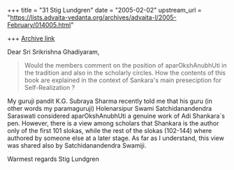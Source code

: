 +++
title = "31 Stig Lundgren"
date = "2005-02-02"
upstream_url = "https://lists.advaita-vedanta.org/archives/advaita-l/2005-February/014005.html"

+++
[Archive link](https://lists.advaita-vedanta.org/archives/advaita-l/2005-February/014005.html)

 Dear Sri Srikrishna Ghadiyaram,



> Would the members comment on the position of
> aparOkshAnubhUti in the tradition and also in the
> scholarly circles. How the contents of this book are
> explained in the context of Sankara's main
> preseciption for Self-Realization  ?


My guruji pandit K.G. Subraya Sharma recently told me that his guru (in
other words my paramaguruji) Holenarsipur Swami Satchidanandendra Saraswati
considered aparOkshAnubhUti a genuine work of Adi Shankara´s pen. However,
there is a view among scholars that Shankara is the author only of the first
101 slokas, while the rest of the slokas (102-144) where authored by someone
else at a later stage. As far as I understand, this view was shared also by
Satchidanandendra Swamiji.


Warmest regards
Stig Lundgren


